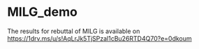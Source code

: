 # MILG_demo

The results for rebuttal of MILG is available on https://1drv.ms/u/s!AqLrJk5TjSPzal1cBu26RTD4Q70?e=0dkoum
